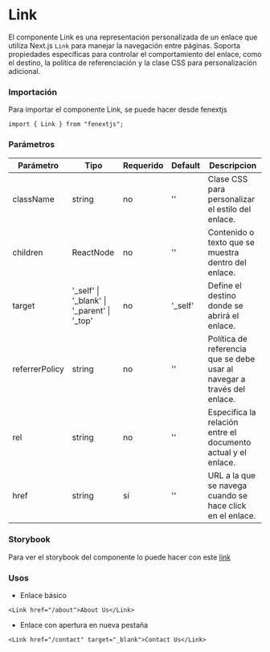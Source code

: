 # Link

El componente Link es una representación personalizada de un enlace que utiliza Next.js `Link` para manejar la navegación entre páginas. Soporta propiedades específicas para controlar el comportamiento del enlace, como el destino, la política de referenciación y la clase CSS para personalización adicional.

### Importación

Para importar el componente Link, se puede hacer desde fenextjs

```tsx copy
import { Link } from "fenextjs";
```

### Parámetros

| Parámetro | Tipo | Requerido | Default | Descripcion |
| --------- | ---- | --------- | ------- | ----------- |
| className | string | no | '' | Clase CSS para personalizar el estilo del enlace. |
| children | ReactNode | no | '' | Contenido o texto que se muestra dentro del enlace. |
| target | '_self' \| '_blank' \| '_parent' \| '_top' | no | '_self' | Define el destino donde se abrirá el enlace. |
| referrerPolicy | string | no | '' | Política de referencia que se debe usar al navegar a través del enlace. |
| rel | string | no | '' | Especifica la relación entre el documento actual y el enlace. |
| href | string | sí | '' | URL a la que se navega cuando se hace click en el enlace. |

### Storybook

Para ver el storybook del componente lo puede hacer con este [link](https://fenextjs-component-storybook.vercel.app/?path=/story/component-link--index)

### Usos

- Enlace básico

```tsx copy
<Link href="/about">About Us</Link>
```

- Enlace con apertura en nueva pestaña

```tsx copy
<Link href="/contact" target="_blank">Contact Us</Link>
```

